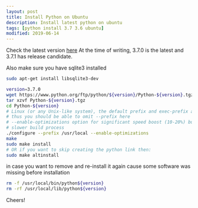 ```yaml
---
layout: post
title: Install Python on Ubuntu
description: Install latest python on ubuntu
tags: [python install 3.7 3.6 ubuntu]
modified: 2019-06-14
---
```


Check the latest version [here](https://www.python.org/)
At the time of writing, 3.7.0 is the latest and 3.7.1 has release candidate.

Also make sure you have sqlite3 installed
```bash
sudo apt-get install libsqlite3-dev
```

```bash
version=3.7.0
wget https://www.python.org/ftp/python/${version}/Python-${version}.tgz
tar xzvf Python-${version}.tgz
cd Python-${version}
# Linux (or any Unix-like system), the default prefix and exec-prefix are /usr/local.
# thus you should be able to omit --prefix here
# --enable-optimizations option for significant speed boost (10-20%) but much
# slower build process
./configure --prefix /usr/local --enable-optimizations
make
sudo make install
# OR if you want to skip creating the python link then:
sudo make altinstall
```

in case you want to remove and re-install it again cause some software
was missing before installation
```bash
rm -f /usr/local/bin/python${version}
rm -rf /usr/local/lib/python${version}
```

Cheers!
